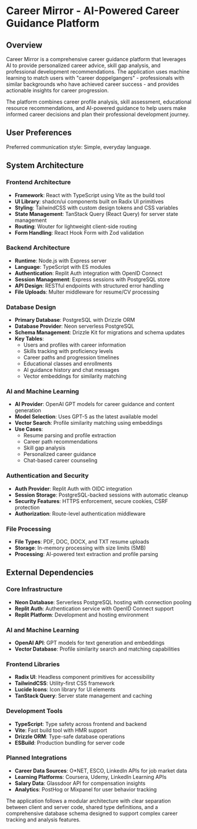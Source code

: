# Career Mirror - AI-Powered Career Guidance Platform

## Overview

Career Mirror is a comprehensive career guidance platform that leverages AI to provide personalized career advice, skill gap analysis, and professional development recommendations. The application uses machine learning to match users with "career doppelgangers" - professionals with similar backgrounds who have achieved career success - and provides actionable insights for career progression.

The platform combines career profile analysis, skill assessment, educational resource recommendations, and AI-powered guidance to help users make informed career decisions and plan their professional development journey.

## User Preferences

Preferred communication style: Simple, everyday language.

## System Architecture

### Frontend Architecture
- **Framework**: React with TypeScript using Vite as the build tool
- **UI Library**: shadcn/ui components built on Radix UI primitives
- **Styling**: TailwindCSS with custom design tokens and CSS variables
- **State Management**: TanStack Query (React Query) for server state management
- **Routing**: Wouter for lightweight client-side routing
- **Form Handling**: React Hook Form with Zod validation

### Backend Architecture
- **Runtime**: Node.js with Express server
- **Language**: TypeScript with ES modules
- **Authentication**: Replit Auth integration with OpenID Connect
- **Session Management**: Express sessions with PostgreSQL store
- **API Design**: RESTful endpoints with structured error handling
- **File Uploads**: Multer middleware for resume/CV processing

### Database Design
- **Primary Database**: PostgreSQL with Drizzle ORM
- **Database Provider**: Neon serverless PostgreSQL
- **Schema Management**: Drizzle Kit for migrations and schema updates
- **Key Tables**:
  - Users and profiles with career information
  - Skills tracking with proficiency levels
  - Career paths and progression timelines
  - Educational classes and enrollments
  - AI guidance history and chat messages
  - Vector embeddings for similarity matching

### AI and Machine Learning
- **AI Provider**: OpenAI GPT models for career guidance and content generation
- **Model Selection**: Uses GPT-5 as the latest available model
- **Vector Search**: Profile similarity matching using embeddings
- **Use Cases**:
  - Resume parsing and profile extraction
  - Career path recommendations
  - Skill gap analysis
  - Personalized career guidance
  - Chat-based career counseling

### Authentication and Security
- **Auth Provider**: Replit Auth with OIDC integration
- **Session Storage**: PostgreSQL-backed sessions with automatic cleanup
- **Security Features**: HTTPS enforcement, secure cookies, CSRF protection
- **Authorization**: Route-level authentication middleware

### File Processing
- **File Types**: PDF, DOC, DOCX, and TXT resume uploads
- **Storage**: In-memory processing with size limits (5MB)
- **Processing**: AI-powered text extraction and profile parsing

## External Dependencies

### Core Infrastructure
- **Neon Database**: Serverless PostgreSQL hosting with connection pooling
- **Replit Auth**: Authentication service with OpenID Connect support
- **Replit Platform**: Development and hosting environment

### AI and Machine Learning
- **OpenAI API**: GPT models for text generation and embeddings
- **Vector Database**: Profile similarity search and matching capabilities

### Frontend Libraries
- **Radix UI**: Headless component primitives for accessibility
- **TailwindCSS**: Utility-first CSS framework
- **Lucide Icons**: Icon library for UI elements
- **TanStack Query**: Server state management and caching

### Development Tools
- **TypeScript**: Type safety across frontend and backend
- **Vite**: Fast build tool with HMR support
- **Drizzle ORM**: Type-safe database operations
- **ESBuild**: Production bundling for server code

### Planned Integrations
- **Career Data Sources**: O*NET, ESCO, LinkedIn APIs for job market data
- **Learning Platforms**: Coursera, Udemy, LinkedIn Learning APIs
- **Salary Data**: Glassdoor API for compensation insights
- **Analytics**: PostHog or Mixpanel for user behavior tracking

The application follows a modular architecture with clear separation between client and server code, shared type definitions, and a comprehensive database schema designed to support complex career tracking and analysis features.